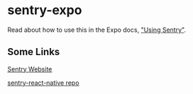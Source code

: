 # sentry-expo

Read about how to use this in the Expo docs, ["Using
Sentry"](https://docs.expo.io/guides/using-sentry/).

## Some Links

[Sentry Website](https://sentry.io/welcome/)

[sentry-react-native repo](https://github.com/getsentry/sentry-react-native)
